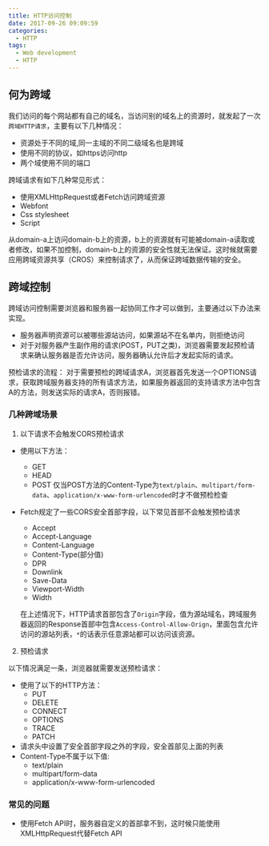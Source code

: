 ```yaml
---
title: HTTP访问控制
date: 2017-09-26 09:09:59
categories:
  - HTTP
tags:
  - Web development
  - HTTP
---
```


## 何为跨域

我们访问的每个网站都有自己的域名，当访问别的域名上的资源时，就发起了一次``跨域HTTP请求``，主要有以下几种情况：

- 资源处于不同的域,同一主域的不同二级域名也是跨域
- 使用不同的协议，如https访问http
- 两个域使用不同的端口

<!--more-->

跨域请求有如下几种常见形式：

- 使用XMLHttpRequest或者Fetch访问跨域资源
- Webfont
- Css stylesheet
- Script

从domain-a上访问domain-b上的资源，b上的资源就有可能被domain-a读取或者修改，如果不加控制，domain-b上的资源的安全性就无法保证。这时候就需要应用跨域资源共享（CROS）来控制请求了，从而保证跨域数据传输的安全。

## 跨域控制

跨域访问控制需要浏览器和服务器一起协同工作才可以做到，主要通过以下办法来实现。

- 服务器声明资源可以被哪些源站访问，如果源站不在名单内，则拒绝访问
- 对于对服务器产生副作用的请求(POST，PUT之类)，浏览器需要发起预检请求来确认服务器是否允许访问，服务器确认允许后才发起实际的请求。

预检请求的流程：
对于需要预检的跨域请求A，浏览器首先发送一个OPTIONS请求，获取跨域服务器支持的所有请求方法，如果服务器返回的支持请求方法中包含A的方法，则发送实际的请求A，否则报错。

### 几种跨域场景

1. 以下请求不会触发CORS预检请求

- 使用以下方法：
  - GET
  - HEAD
  - POST
    仅当POST方法的Content-Type为``text/plain``、``multipart/form-data``、``application/x-www-form-urlencoded``时才不做预检检查
- Fetch规定了一些CORS安全首部字段，以下常见首部不会触发预检请求
  - Accept
  - Accept-Language
  - Content-Language
  - Content-Type(部分值)
  - DPR
  - Downlink
  - Save-Data
  - Viewport-Width
  - Width

  在上述情况下，HTTP请求首部包含了``Origin``字段，值为源站域名，跨域服务器返回的Response首部中包含``Access-Control-Allow-Orign``，里面包含允许访问的源站列表，``*``的话表示任意源站都可以访问该资源。

2. 预检请求

  以下情况满足一条，浏览器就需要发送预检请求：
- 使用了以下的HTTP方法：
  - PUT
  - DELETE
  - CONNECT
  - OPTIONS
  - TRACE
  - PATCH
- 请求头中设置了安全首部字段之外的字段，安全首部见上面的列表
- Content-Type不属于以下值:
  - text/plain
  - multipart/form-data
  - application/x-www-form-urlencoded

### 常见的问题

- 使用Fetch API时，服务器自定义的首部拿不到，这时候只能使用XMLHttpRequest代替Fetch API
